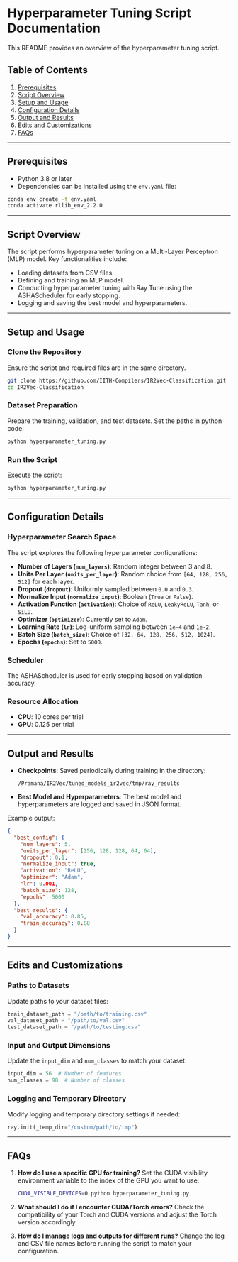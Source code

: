 # Hyperparameter Tuning Script Documentation

This README provides an overview of the hyperparameter tuning script. 

## Table of Contents

1. [Prerequisites](#prerequisites)
2. [Script Overview](#script-overview)
3. [Setup and Usage](#setup-and-usage)
4. [Configuration Details](#configuration-details)
5. [Output and Results](#output-and-results)
6. [Edits and Customizations](#edits-and-customizations)
7. [FAQs](#faqs)

---

## Prerequisites

- Python 3.8 or later
- Dependencies can be installed using the `env.yaml` file:

```bash
conda env create -f env.yaml
conda activate rllib_env_2.2.0
```

---

## Script Overview

The script performs hyperparameter tuning on a Multi-Layer Perceptron (MLP) model. Key functionalities include:

- Loading datasets from CSV files.
- Defining and training an MLP model.
- Conducting hyperparameter tuning with Ray Tune using the ASHAScheduler for early stopping.
- Logging and saving the best model and hyperparameters.

---

## Setup and Usage

### Clone the Repository
Ensure the script and required files are in the same directory.

```bash
git clone https://github.com/IITH-Compilers/IR2Vec-Classification.git
cd IR2Vec-Classification
```

### Dataset Preparation
Prepare the training, validation, and test datasets. Set the paths in python code:

```bash
python hyperparameter_tuning.py
```

### Run the Script

Execute the script:

```bash
python hyperparameter_tuning.py
```

---

## Configuration Details

### Hyperparameter Search Space

The script explores the following hyperparameter configurations:

- **Number of Layers (`num_layers`)**: Random integer between 3 and 8.
- **Units Per Layer (`units_per_layer`)**: Random choice from `[64, 128, 256, 512]` for each layer.
- **Dropout (`dropout`)**: Uniformly sampled between `0.0` and `0.3`.
- **Normalize Input (`normalize_input`)**: Boolean (`True` or `False`).
- **Activation Function (`activation`)**: Choice of `ReLU`, `LeakyReLU`, `Tanh`, or `SiLU`.
- **Optimizer (`optimizer`)**: Currently set to `Adam`.
- **Learning Rate (`lr`)**: Log-uniform sampling between `1e-4` and `1e-2`.
- **Batch Size (`batch_size`)**: Choice of `[32, 64, 128, 256, 512, 1024]`.
- **Epochs (`epochs`)**: Set to `5000`.

### Scheduler

The ASHAScheduler is used for early stopping based on validation accuracy.

### Resource Allocation

- **CPU**: 10 cores per trial
- **GPU**: 0.125 per trial

---

## Output and Results

- **Checkpoints**: Saved periodically during training in the directory:
  ```
  /Pramana/IR2Vec/tuned_models_ir2vec/tmp/ray_results
  ```
- **Best Model and Hyperparameters**:
  The best model and hyperparameters are logged and saved in JSON format.

Example output:

```json
{
  "best_config": {
    "num_layers": 5,
    "units_per_layer": [256, 128, 128, 64, 64],
    "dropout": 0.1,
    "normalize_input": true,
    "activation": "ReLU",
    "optimizer": "Adam",
    "lr": 0.001,
    "batch_size": 128,
    "epochs": 5000
  },
  "best_results": {
    "val_accuracy": 0.85,
    "train_accuracy": 0.88
  }
}
```

---

## Edits and Customizations

### Paths to Datasets
Update paths to your dataset files:

```python
train_dataset_path = "/path/to/training.csv"
val_dataset_path = "/path/to/val.csv"
test_dataset_path = "/path/to/testing.csv"
```

### Input and Output Dimensions
Update the `input_dim` and `num_classes` to match your dataset:

```python
input_dim = 56  # Number of features
num_classes = 98  # Number of classes
```

### Logging and Temporary Directory
Modify logging and temporary directory settings if needed:

```python
ray.init(_temp_dir="/custom/path/to/tmp")
```

---

## FAQs

1. **How do I use a specific GPU for training?**
   Set the CUDA visibility environment variable to the index of the GPU you want to use:
   ```bash
   CUDA_VISIBLE_DEVICES=0 python hyperparameter_tuning.py
   ```

2. **What should I do if I encounter CUDA/Torch errors?**
   Check the compatibility of your Torch and CUDA versions and adjust the Torch version accordingly.

3. **How do I manage logs and outputs for different runs?**
   Change the log and CSV file names before running the script to match your configuration.

